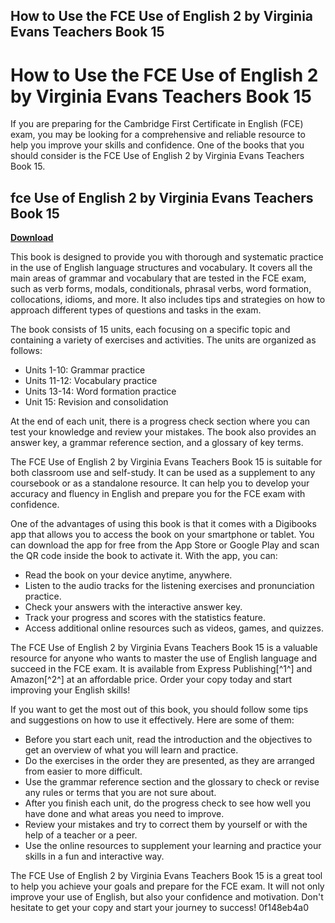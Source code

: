 ## How to Use the FCE Use of English 2 by Virginia Evans Teachers Book 15

  
# How to Use the FCE Use of English 2 by Virginia Evans Teachers Book 15
 
If you are preparing for the Cambridge First Certificate in English (FCE) exam, you may be looking for a comprehensive and reliable resource to help you improve your skills and confidence. One of the books that you should consider is the FCE Use of English 2 by Virginia Evans Teachers Book 15.
 
## fce Use of English 2 by Virginia Evans Teachers Book 15


[**Download**](https://denirade.blogspot.com/?download=2tLKHv)

 
This book is designed to provide you with thorough and systematic practice in the use of English language structures and vocabulary. It covers all the main areas of grammar and vocabulary that are tested in the FCE exam, such as verb forms, modals, conditionals, phrasal verbs, word formation, collocations, idioms, and more. It also includes tips and strategies on how to approach different types of questions and tasks in the exam.
 
The book consists of 15 units, each focusing on a specific topic and containing a variety of exercises and activities. The units are organized as follows:
 
- Units 1-10: Grammar practice
- Units 11-12: Vocabulary practice
- Units 13-14: Word formation practice
- Unit 15: Revision and consolidation

At the end of each unit, there is a progress check section where you can test your knowledge and review your mistakes. The book also provides an answer key, a grammar reference section, and a glossary of key terms.
 
The FCE Use of English 2 by Virginia Evans Teachers Book 15 is suitable for both classroom use and self-study. It can be used as a supplement to any coursebook or as a standalone resource. It can help you to develop your accuracy and fluency in English and prepare you for the FCE exam with confidence.
  
One of the advantages of using this book is that it comes with a Digibooks app that allows you to access the book on your smartphone or tablet. You can download the app for free from the App Store or Google Play and scan the QR code inside the book to activate it. With the app, you can:

- Read the book on your device anytime, anywhere.
- Listen to the audio tracks for the listening exercises and pronunciation practice.
- Check your answers with the interactive answer key.
- Track your progress and scores with the statistics feature.
- Access additional online resources such as videos, games, and quizzes.

The FCE Use of English 2 by Virginia Evans Teachers Book 15 is a valuable resource for anyone who wants to master the use of English language and succeed in the FCE exam. It is available from Express Publishing[^1^] and Amazon[^2^] at an affordable price. Order your copy today and start improving your English skills!
  
If you want to get the most out of this book, you should follow some tips and suggestions on how to use it effectively. Here are some of them:

- Before you start each unit, read the introduction and the objectives to get an overview of what you will learn and practice.
- Do the exercises in the order they are presented, as they are arranged from easier to more difficult.
- Use the grammar reference section and the glossary to check or revise any rules or terms that you are not sure about.
- After you finish each unit, do the progress check to see how well you have done and what areas you need to improve.
- Review your mistakes and try to correct them by yourself or with the help of a teacher or a peer.
- Use the online resources to supplement your learning and practice your skills in a fun and interactive way.

The FCE Use of English 2 by Virginia Evans Teachers Book 15 is a great tool to help you achieve your goals and prepare for the FCE exam. It will not only improve your use of English, but also your confidence and motivation. Don't hesitate to get your copy and start your journey to success!
 0f148eb4a0

